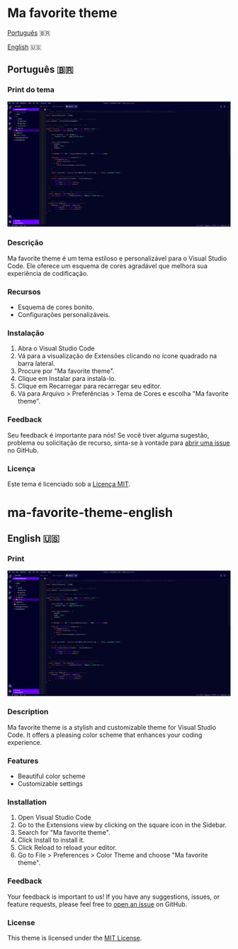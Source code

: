 # Ma favorite theme

[Português](#ma-favorite-theme) 🇧🇷

[English](#ma-favorite-theme-english) 🇺🇸

## Português 🇧🇷

### Print do tema

![Print 1](print.png)

### Descrição

Ma favorite theme é um tema estiloso e personalizável para o Visual Studio Code. Ele oferece um esquema de cores agradável que melhora sua experiência de codificação.

### Recursos

- Esquema de cores bonito.
- Configurações personalizáveis.

### Instalação

1. Abra o Visual Studio Code
2. Vá para a visualização de Extensões clicando no ícone quadrado na barra lateral.
3. Procure por "Ma favorite theme".
4. Clique em Instalar para instalá-lo.
5. Clique em Recarregar para recarregar seu editor.
6. Vá para Arquivo > Preferências > Tema de Cores e escolha "Ma favorite theme".

### Feedback

Seu feedback é importante para nós! Se você tiver alguma sugestão, problema ou solicitação de recurso, sinta-se à vontade para [abrir uma issue](https://github.com/gbxventura/ma-favorite-theme) no GitHub.

### Licença

Este tema é licenciado sob a [Licença MIT](LICENSE.md).

# ma-favorite-theme-english

## English 🇺🇸

### Print

![Print 1](print.png)

### Description

Ma favorite theme is a stylish and customizable theme for Visual Studio Code. It offers a pleasing color scheme that enhances your coding experience.

### Features

- Beautiful color scheme
- Customizable settings

### Installation

1. Open Visual Studio Code
2. Go to the Extensions view by clicking on the square icon in the Sidebar.
3. Search for "Ma favorite theme".
4. Click Install to install it.
5. Click Reload to reload your editor.
6. Go to File > Preferences > Color Theme and choose "Ma favorite theme".

### Feedback

Your feedback is important to us! If you have any suggestions, issues, or feature requests, please feel free to [open an issue](https://github.com/gbxventura/ma-favorite-theme) on GitHub.

### License

This theme is licensed under the [MIT License](LICENSE.md).
